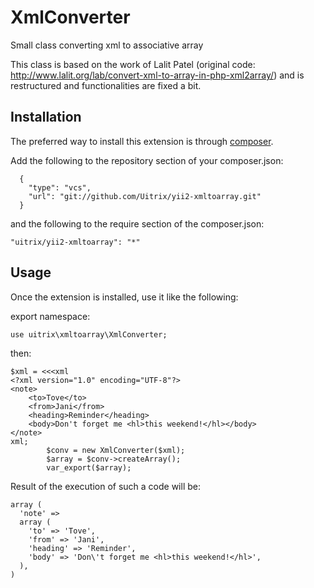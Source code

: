 XmlConverter
=========
Small class converting xml to associative array

This class is based on the work of Lalit Patel (original code: http://www.lalit.org/lab/convert-xml-to-array-in-php-xml2array/) and is restructured and functionalities are fixed a bit.

Installation
------------

The preferred way to install this extension is through [composer](http://getcomposer.org/download/).

Add the following to the repository section of your composer.json:
```
  {
    "type": "vcs",
    "url": "git://github.com/Uitrix/yii2-xmltoarray.git"
  }
```
and the following to the require section of the composer.json:
```
"uitrix/yii2-xmltoarray": "*"
```

Usage
-----

Once the extension is installed, use it like the following:

export namespace:
```
use uitrix\xmltoarray\XmlConverter;
```

then:
```
$xml = <<<xml
<?xml version="1.0" encoding="UTF-8"?>
<note>
	<to>Tove</to>
	<from>Jani</from>
	<heading>Reminder</heading>
	<body>Don't forget me <hl>this weekend!</hl></body>
</note>
xml;
		$conv = new XmlConverter($xml);
		$array = $conv->createArray();
		var_export($array);
```

Result of the execution of such a code will be:
```
array (
  'note' => 
  array (
    'to' => 'Tove',
    'from' => 'Jani',
    'heading' => 'Reminder',
    'body' => 'Don\'t forget me <hl>this weekend!</hl>',
  ),
)
```

